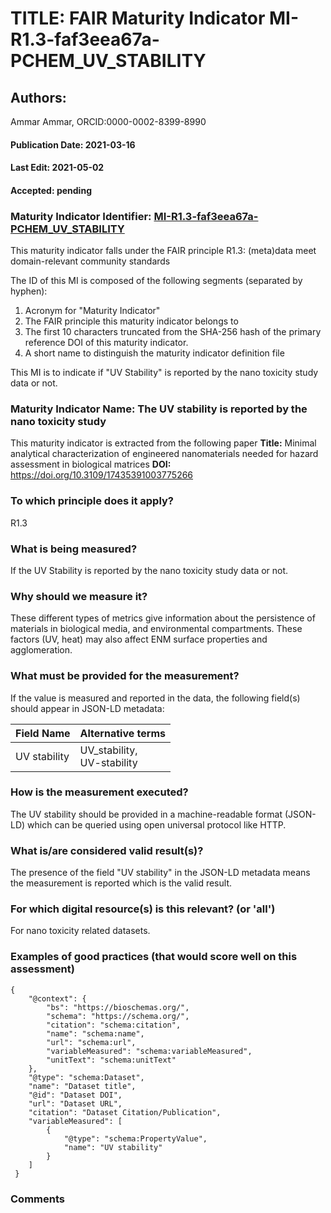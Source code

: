 # TITLE: FAIR Maturity Indicator MI-R1.3-faf3eea67a-PCHEM_UV_STABILITY

## Authors: 
Ammar Ammar, ORCID:0000-0002-8399-8990

#### Publication Date: 2021-03-16
#### Last Edit: 2021-05-02
#### Accepted: pending

### Maturity Indicator Identifier: [MI-R1.3-faf3eea67a-PCHEM_UV_STABILITY](https://w3id.org/fair/maturity_indicator/terms/Gen2/MI-R1.3-faf3eea67a-PCHEM_UV_STABILITY)

This maturity indicator falls under the FAIR principle R1.3:
(meta)data meet domain-relevant community standards

The ID of this MI is composed of the following segments (separated by hyphen):
1. Acronym for "Maturity Indicator"
1. The FAIR principle this maturity indicator belongs to
1. The first 10 characters truncated from the SHA-256 hash of the primary reference DOI of this maturity indicator.
1. A short name to distinguish the maturity indicator definition file

This MI is to indicate if "UV Stability" is reported by the nano toxicity study data or not.

### Maturity Indicator Name:  The UV stability is reported by the nano toxicity study

This maturity indicator is extracted from the following paper 
**Title:** Minimal analytical characterization of engineered nanomaterials needed for hazard assessment in biological matrices
**DOI:** https://doi.org/10.3109/17435391003775266

### To which principle does it apply?  
R1.3

### What is being measured?
If the UV Stability is reported by the nano toxicity study data or not.

### Why should we measure it?
These different types of metrics give information about
the persistence of materials in biological media, and
environmental compartments. These factors (UV, heat)
may also affect ENM surface properties and agglomeration.

### What must be provided for the measurement?
If the value is measured and reported in the data, the following field(s) should appear in JSON-LD metadata: 

| Field Name    | Alternative terms                |
| --------------| -------------------------------- |
| UV stability  | UV_stability,<br>UV-stability    |

### How is the measurement executed?
The UV stability should be provided in a machine-readable format (JSON-LD) which can be queried using open universal protocol like HTTP.

### What is/are considered valid result(s)?
The presence of the field "UV stability" in the JSON-LD metadata means the measurement is reported which is the valid result.

### For which digital resource(s) is this relevant? (or 'all')
For nano toxicity related datasets.  

### Examples of good practices (that would score well on this assessment)
```{json}
{
 	"@context": {
 		"bs": "https://bioschemas.org/",
 		"schema": "https://schema.org/",
 		"citation": "schema:citation",
 		"name": "schema:name",
 		"url": "schema:url",
 		"variableMeasured": "schema:variableMeasured",
 		"unitText": "schema:unitText"
 	},
 	"@type": "schema:Dataset",
 	"name": "Dataset title",
 	"@id": "Dataset DOI",
 	"url": "Dataset URL",
 	"citation": "Dataset Citation/Publication",
 	"variableMeasured": [
 		{
 			"@type": "schema:PropertyValue",
 			"name": "UV stability"
 		}
 	]
 }
```

### Comments

